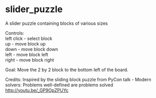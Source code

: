 # slider_puzzle
A slider puzzle containing blocks of various sizes

Controls:  
left click - select block  
up - move block up  
down - move block down  
left - move block left  
right - move block right

Goal: 
Move the 2 by 2 block to the bottom left of the board.

Credits:
Inspired by the sliding block puzzle from PyCon talk - Modern solvers: Problems well-defined are problems solved
http://youtu.be/_GP9OpZPUYc

